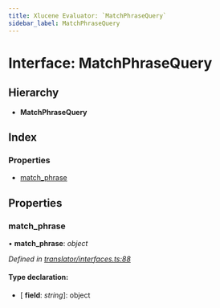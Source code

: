 ```yaml
---
title: Xlucene Evaluator: `MatchPhraseQuery`
sidebar_label: MatchPhraseQuery
---
```


# Interface: MatchPhraseQuery

## Hierarchy

* **MatchPhraseQuery**

## Index

### Properties

* [match_phrase](matchphrasequery.md#match_phrase)

## Properties

###  match_phrase

• **match_phrase**: *object*

*Defined in [translator/interfaces.ts:88](https://github.com/terascope/teraslice/blob/0ae31df4/packages/xlucene-evaluator/src/translator/interfaces.ts#L88)*

#### Type declaration:

* \[ **field**: *string*\]: object
